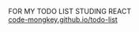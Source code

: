 FOR MY TODO LIST
STUDING REACT
<br>
<a href = "code-mongkey.github.io/todo-list">code-mongkey.github.io/todo-list</a>
